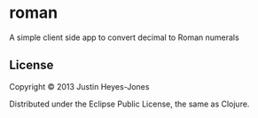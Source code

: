 # roman

A simple client side app to convert decimal to Roman numerals

## License

Copyright © 2013 Justin Heyes-Jones

Distributed under the Eclipse Public License, the same as Clojure.

